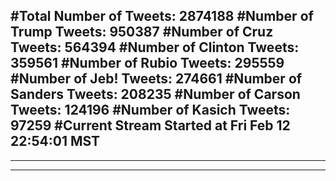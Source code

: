 #Total Number of Tweets: 2874188 
#Number of Trump Tweets: 950387
#Number of Cruz Tweets: 564394
#Number of Clinton Tweets: 359561
#Number of Rubio Tweets: 295559
#Number of Jeb! Tweets: 274661
#Number of Sanders Tweets: 208235
#Number of Carson Tweets: 124196
#Number of Kasich Tweets: 97259
#Current Stream Started at Fri Feb 12 22:54:01 MST
---
---
---
